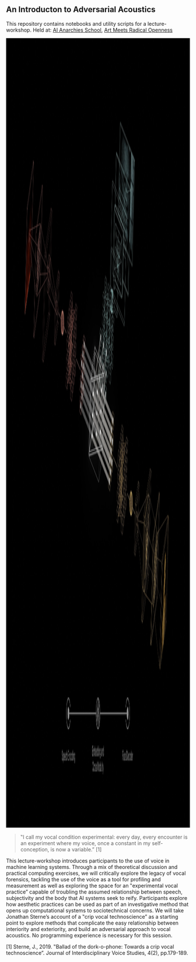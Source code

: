 ## An Introducton to Adversarial Acoustics

This repository contains notebooks and utility scripts for a lecture-workshop. Held at: [AI Anarchies School](https://aianarchies.net/school), [Art Meets Radical Openness](https://art-meets.radical-openness.org/2024/)

<img src="https://github.com/UnitTestStudio/adversarial-acoustics/blob/main/Not%20I-Still009.png" width="3840" height="2160"> 


> ‟I call my vocal condition experimental: every day, every encounter is an experiment where my voice, once a constant in my self-conception, is now a variable.” [1]

This lecture-workshop introduces participants to the use of voice in machine learning systems. Through a mix of theoretical discussion and practical computing exercises, we will critically explore the legacy of vocal forensics, tackling the use of the voice as a tool for profiling and measurement as well as exploring the space for an ‟experimental vocal practice” capable of troubling the assumed relationship between speech, subjectivity and the body that AI systems seek to reify. Participants explore how aesthetic practices can be used as part of an investigative method that opens up computational systems to sociotechnical concerns. We will take Jonathan Sterne’s account of a ‟crip vocal technoscience” as a starting point to explore methods that complicate the easy relationship between interiority and exteriority, and build an adversarial approach to vocal acoustics. No programming experience is necessary for this session.

[1] Sterne, J., 2019. ‟Ballad of the dork-o-phone: Towards a crip vocal technoscience”. Journal of Interdisciplinary Voice Studies, 4(2), pp.179-189.



